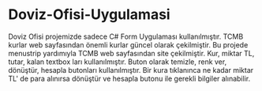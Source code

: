 # Doviz-Ofisi-Uygulamasi
Doviz Ofisi projemizde sadece C# Form Uygulaması kullanılmıştır. 
TCMB kurlar web sayfasından önemli kurlar güncel olarak çekilmiştir. 
Bu projede menustrip yardımıyla TCMB web sayfasından site çekilmiştir. 
Kur, miktar TL, tutar, kalan textbox ları kullanılmıştır. Buton olarak temizle, renk ver, dönüştür, hesapla butonları kullanılmıştır.
Bir kura tıklanınca ne kadar miktar TL' de para alınırsa dönüştür ve hesapla butonu ile gerekli bilgiler alınabilir.

